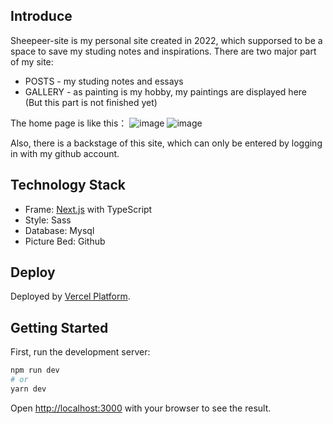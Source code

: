 ## Introduce
Sheepeer-site is my personal site created in 2022, which supporsed to be a space to save my studing notes and inspirations. 
There are two major part of my site:
- POSTS - my studing notes and essays
- GALLERY - as painting is my hobby, my paintings are displayed here (But this part is not finished yet)

The home page is like this：
![image](https://user-images.githubusercontent.com/78125933/232415196-1c0a8b0d-1834-4698-b02b-651e3a1c3612.png)
![image](https://user-images.githubusercontent.com/78125933/232415253-5e7cd6b7-390a-4866-961b-2db8af01f799.png)

Also, there is a backstage of this site, which can only be entered by logging in with my github account.
## Technology Stack
- Frame: [Next.js](https://nextjs.org/) with TypeScript
- Style: Sass
- Database: Mysql
- Picture Bed: Github

## Deploy
Deployed by [Vercel Platform](https://vercel.com/new?utm_medium=default-template&filter=next.js&utm_source=create-next-app&utm_campaign=create-next-app-readme).

## Getting Started

First, run the development server:

```bash
npm run dev
# or
yarn dev
```

Open [http://localhost:3000](http://localhost:3000) with your browser to see the result.
